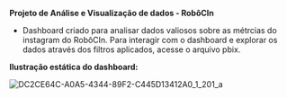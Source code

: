 **Projeto de Análise e Visualização de dados - RobôCIn**

- Dashboard criado para analisar dados valiosos sobre as métrcias do instagram do RobôCIn. Para interagir com o dashboard e explorar os dados através dos filtros aplicados, acesse o arquivo pbix.

**Ilustração estática do dashboard:**

![DC2CE64C-A0A5-4344-89F2-C445D13412A0_1_201_a](https://github.com/joaopnolasco/RoboCIn-BI/assets/132152323/b2e159c3-8afa-45c1-ae2d-dc3ae345a82a)
